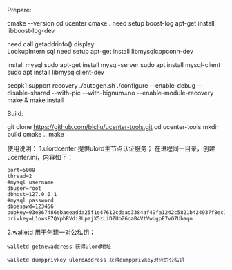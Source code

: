 Prepare:

cmake --version
cd  ucenter
cmake   . 
need setup boost-log
apt-get install libboost-log-dev

need call  getaddrinfo() display  
LookupIntern
sql need setup
apt-get install  libmysqlcppconn-dev

install mysql
sudo apt-get install mysql-server
sudo apt install mysql-client
sudo apt install libmysqlclient-dev

secpk1 support recovery
./autogen.sh
./configure --enable-debug --disable-shared --with-pic --with-bignum=no --enable-module-recovery
make & make install

Build:

git clone https://github.com/bicliu/ucenter-tools.git
cd ucenter-tools
mkdir build
cmake ..
make


使用说明：
1.ulordcenter
    提供ulord主节点认证服务；
    在进程同一目录，创建ucenter.ini，内容如下：

    port=5009
    thread=2
    #mysql username
    dbuser=root
    dbhost=127.0.0.1
    #mysql password
    dbpasswd=123456
    pubkey=03e867486ebaeeadda25f1e47612cdaad3384af49fa1242c5821b424937f8ec1f5
    privkey=L1owsF7QYphRVdi8UpajX5zLiDZUbZ6oaB4VtVwUgpE7vG7Ubaqn

2.walletd
    用于创建一对公私钥；

    walletd getnewaddress 获得ulord地址

    walletd dumpprivkey ulordAddress 获得dumpprivkey对应的公私钥
